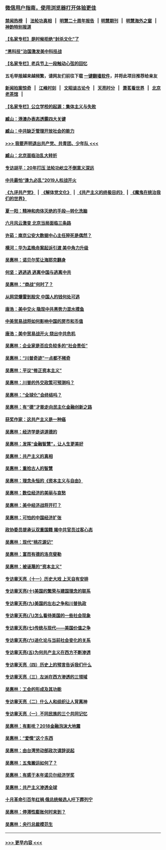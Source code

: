 ### [微信用户指南，使用浏览器打开体验更佳](https://github.com/gfw-breaker/banned-news1/blob/master/indexes/wechat-guide.md?t=0)
#### [禁闻热榜](热点新闻.md?t=0)  &nbsp;&nbsp;|&nbsp;&nbsp; [法轮功真相](https://github.com/gfw-breaker/truth/blob/master/README.md?t=0) &nbsp;&nbsp;|&nbsp;&nbsp; [明慧二十周年报告](https://github.com/gfw-breaker/mh-reports/blob/master/README.md?t=0) &nbsp;&nbsp;|&nbsp;&nbsp;[明慧期刊](https://github.com/gfw-breaker/mh-qikan) &nbsp;&nbsp;|&nbsp;&nbsp; [明慧海外之窗](https://github.com/gfw-breaker/mh-news/blob/master/README.md?t=0) &nbsp;&nbsp;|&nbsp;&nbsp; [神韵特别报道](https://github.com/gfw-breaker/mh-news/blob/master/shenyun.md?t=0)
#### [【名家专栏】是时候拒绝“封杀文化”了](../pages/nsc423/n11814093.md?t=02091922) 
#### [“黑科技”治国激发美中科技战](../pages/nsc423/n11638056.md?t=02091922) 
#### [【名家专栏】老兵节上一段触动心弦的回忆](../pages/nsc423/n11646016.md?t=02091922) 
#### 五毛举报越来越频繁，请网友们前往下载 [一键翻墙软件](https://github.com/gfw-breaker/ssr-accounts)，并将此项目推荐给亲友
#### [新闻拍案惊奇](https://github.com/gfw-breaker/banned-news1/blob/master/pages/link4.md) &nbsp;&nbsp;|&nbsp;&nbsp; [江峰时刻](https://github.com/gfw-breaker/banned-news1/blob/master/pages/link4.md) &nbsp;&nbsp;|&nbsp;&nbsp; [文昭谈古论今](https://github.com/gfw-breaker/banned-news1/blob/master/pages/link4.md) &nbsp;&nbsp;|&nbsp;&nbsp; [天亮时分](https://github.com/gfw-breaker/banned-news1/blob/master/pages/link4.md) &nbsp;&nbsp;|&nbsp;&nbsp; [萧茗看世界](https://github.com/gfw-breaker/banned-news1/blob/master/pages/link4.md) &nbsp;&nbsp;|&nbsp;&nbsp; [北京老茶馆](https://github.com/gfw-breaker/banned-news1/blob/master/pages/link4.md) &nbsp;&nbsp;|&nbsp;&nbsp; 
#### [【名家专栏】公立学校的起源：集体主义与失败](../pages/nsc423/n11601833.md?t=02091922) 
#### [臧山：港澳办表态透露四大关键](../pages/nsc423/n11421628.md?t=02091922) 
#### [臧山：中共缺乏管理开放社会的能力](../pages/nsc423/n11407457.md?t=02091922) 
#### [>>> 我要声明退出共产党、共青团、少年队 <<<](https://github.com/begood0513/goodnews/blob/master/quit/letter.md) 
#### [臧山：北京面临治乱大转折](../pages/nsc423/n11406895.md?t=02091922) 
#### [专访胡平：20年打压 法轮功屹立不倒意义深远](../pages/nsc423/n11398800.md?t=02091922) 
#### [中共最怕“逢九必乱”2019人权战开火](../pages/nsc423/n11385248.md?t=02091922) 
#### [《九评共产党》](https://github.com/begood0513/9ping.md/blob/master/README.md) &nbsp;|&nbsp; [《解体党文化》](../../../../jtdwh.md/blob/master/README.md)  &nbsp;|&nbsp; [《共产主义的终极目的》](../../../../gczydzjmd.md/blob/master/README.md) &nbsp;|&nbsp; [《魔鬼在统治我们的世界》](../../../../mgztzwmdsj.md/blob/master/README.md) 
#### [夏一阳：精神和肉体灭绝的手段—转化洗脑](../pages/nsc423/n11368250.md?t=02091922) 
#### [六月风云激变 北京当局面临三条路](../pages/nsc423/n11313668.md?t=02091922) 
#### [许茹：南京公安大数据中心主任猝死是偶然？](../pages/nsc423/n11064744.md?t=02091922) 
#### [横河：华为孟晚舟案起诉引渡 美中角力升级](../pages/nsc423/n11027230.md?t=02091922) 
#### [吴惠林：诺贝尔奖让海耶克翻身](../pages/nsc423/n10890049.md?t=02091922) 
#### [何坚：逃逃逃 逃离中国与逃离中共](../pages/nsc423/n10592891.md?t=02091922) 
#### [吴惠林：“商战”何时了？](../pages/nsc423/n10573558.md?t=02091922) 
#### [从网贷爆雷到股灾 中国人的钱何处可逃](../pages/nsc423/n10572800.md?t=02091922) 
#### [唐浩：美中交火 隐现中共黑势力混水摸鱼](../pages/nsc423/n10544040.md?t=02091922) 
#### [中美贸易战将如何影响中国的房市和币值](../pages/nsc423/n10543697.md?t=02091922) 
#### [唐浩：美中贸易战开火 烧出中共危机](../pages/nsc423/n10540126.md?t=02091922) 
#### [吴惠林：企业家是否应负较多的“社会责任”](../pages/nsc423/n10535022.md?t=02091922) 
#### [吴惠林：“川普奇迹”一点都不稀奇](../pages/nsc423/n10512808.md?t=02091922) 
#### [吴惠林：平议“修正资本主义”](../pages/nsc423/n10495724.md?t=02091922) 
#### [吴惠林：川普的外交政策可预测吗？](../pages/nsc423/n10462387.md?t=02091922) 
#### [吴惠林：“全球化”会终结吗？](../pages/nsc423/n10452838.md?t=02091922) 
#### [吴惠林：有“德”才能走向民主化金融创新之路](../pages/nsc423/n10432292.md?t=02091922) 
#### [获奖作家：这共产主义是一种癌](../pages/nsc423/n10431541.md?t=02091922) 
#### [吴惠林：经济学是讲道德的](../pages/nsc423/n10398014.md?t=02091922) 
#### [吴惠林：发挥“金融智慧”，让人生更美好](../pages/nsc423/n10375019.md?t=02091922) 
#### [吴惠林：共产主义的真相](../pages/nsc423/n10351394.md?t=02091922) 
#### [吴惠林：重拾古人的智慧](../pages/nsc423/n10337691.md?t=02091922) 
#### [吴惠林：理念永恒的《资本主义与自由》](../pages/nsc423/n10316274.md?t=02091922) 
#### [吴惠林：数位经济的美丽与哀愁](../pages/nsc423/n10292946.md?t=02091922) 
#### [吴惠林：美中经济战将开打？](../pages/nsc423/n10258825.md?t=02091922) 
#### [吴惠林：可怕的中国经济扩张](../pages/nsc423/n10219147.md?t=02091922) 
#### [政协委员提承认双重国籍 揭中共官员过客心态](../pages/nsc423/n10208809.md?t=02091922) 
#### [吴惠林：现代“桃花源记”](../pages/nsc423/n10185234.md?t=02091922) 
#### [吴惠林：富而有德的洛克斐勒](../pages/nsc423/n10142264.md?t=02091922) 
#### [吴惠林：被诬蔑的“资本主义”](../pages/nsc423/n10124816.md?t=02091922) 
#### [专访章天亮（十一）历史大戏 上天自有安排](../pages/nsc423/n10094905.md?t=02091922) 
#### [专访章天亮(十)美国的繁荣与建国理念的联系](../pages/nsc423/n10094899.md?t=02091922) 
#### [专访章天亮(九)美国的左右之争和川普执政](../pages/nsc423/n10094889.md?t=02091922) 
#### [专访章天亮(八)怎么看待美国的一些社会现象](../pages/nsc423/n10094857.md?t=02091922) 
#### [专访章天亮(七)传统与现代——美国价值之争](../pages/nsc423/n10093140.md?t=02091922) 
#### [专访章天亮(六)进化论与当前社会变化的关系](../pages/nsc423/n10092036.md?t=02091922) 
#### [专访章天亮(五)为何共产主义在西方不断渗透](../pages/nsc423/n10083620.md?t=02091922) 
#### [专访章天亮（四）历史上的预言告诉我们什么](../pages/nsc423/n10083606.md?t=02091922) 
#### [专访章天亮（三）左派在西方渗透的三领域](../pages/nsc423/n10081115.md?t=02091922) 
#### [吴惠林：工会的形成及其功能](../pages/nsc423/n10080633.md?t=02091922) 
#### [专访章天亮（二）什么人和组织让人背离神](../pages/nsc423/n10076637.md?t=02091922) 
#### [专访章天亮（一）不同民族的三个共同记忆](../pages/nsc423/n10074188.md?t=02091922) 
#### [吴惠林：有影呒？2018金融泡沫大地震](../pages/nsc423/n10040534.md?t=02091922) 
#### [吴惠林：“爱情”这个东西](../pages/nsc423/n10019423.md?t=02091922) 
#### [吴惠林：由台湾劳动部政次请辞说起](../pages/nsc423/n9979679.md?t=02091922) 
#### [吴惠林：五鬼搬运如何了？](../pages/nsc423/n9925338.md?t=02091922) 
#### [吴惠林：有感于本年诺贝尔经济学奖](../pages/nsc423/n9871883.md?t=02091922) 
#### [吴惠林：共产主义渗透全球](../pages/nsc423/n9812748.md?t=02091922) 
#### [十月革命引百年红祸 俄总统候选人吁下葬列宁](../pages/nsc423/n9810182.md?t=02091922) 
#### [吴惠林：停滞性膨胀何时来到？](../pages/nsc423/n9764136.md?t=02091922) 
#### [吴惠林：央行总裁模范生](../pages/nsc423/n9728134.md?t=02091922) 

----
#### [ >>> 更早内容 <<< ](../indexes/nsc423-earlier.md)

